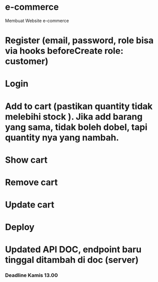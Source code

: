 # e-commerce
Membuat Website e-commerce

# Register (email, password, role bisa via hooks beforeCreate role: customer)
# Login
# Add to cart (pastikan quantity tidak melebihi stock ). Jika add barang yang sama, tidak boleh dobel, tapi quantity nya yang nambah.
# Show cart
# Remove cart
# Update cart
# Deploy
# Updated API DOC, endpoint baru tinggal ditambah di doc (server)

### Deadline Kamis 13.00

